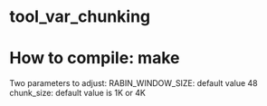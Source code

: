 tool_var_chunking
=================
How to compile:
make
=================
Two parameters to adjust:
RABIN_WINDOW_SIZE: default value 48
chunk_size: default value is 1K or 4K 
